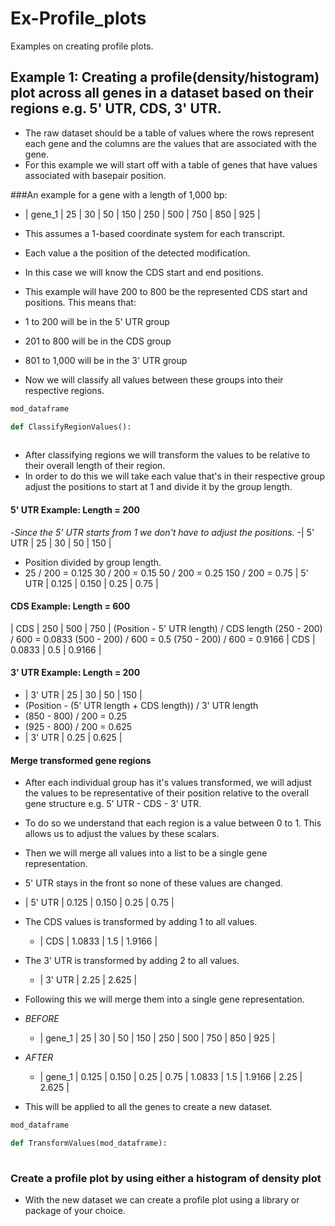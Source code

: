 # Ex-Profile_plots
Examples on creating profile plots.

## Example 1: Creating a profile(density/histogram) plot across all genes in a dataset based on their regions e.g. 5' UTR, CDS, 3' UTR.
 - The raw dataset should be a table of values where the rows represent each gene and the columns are the values that are associated with the gene. 
 - For this example we will start off with a table of genes that have values associated with basepair position.

###An example for a gene with a length of 1,000 bp: 
 - | gene_1         | 25 | 30 | 50 | 150 | 250 | 500 | 750 | 850 | 925 |

 - This assumes a 1-based coordinate system for each transcript.
 - Each value a the position of the detected modification.
 - In this case we will know the CDS start and end positions. 
 - This example will have 200 to 800 be the represented CDS start and positions. This means that:
  -  1 to 200 will be in the 5' UTR group
  -  201 to 800 will be in the CDS group
  -  801 to 1,000 will be in the 3' UTR group
 - Now we will classify all values between these groups into their respective regions.
```python
mod_dataframe

def ClassifyRegionValues():
 
```
- After classifying regions we will transform the values to be relative to their overall length of their region. 
- In order to do this we will take each value that's in their respective group adjust the positions to start at 1 and divide it by the group length. 
#### 5' UTR Example: Length = 200
  -*Since the 5' UTR starts from 1 we don't have to adjust the positions.*
  -| 5' UTR | 25 | 30 | 50 | 150 |
  - Position divided by group length.
  - 25 / 200 = 0.125
  30 / 200 = 0.15
  50 / 200 = 0.25
  150 / 200 = 0.75
  | 5' UTR | 0.125 | 0.150 | 0.25 | 0.75 |

#### CDS Example: Length = 600
| CDS | 250 | 500 | 750 |
(Position - 5' UTR length) / CDS length
(250 - 200) / 600 = 0.0833
(500 - 200) / 600 = 0.5
(750 - 200) / 600 = 0.9166
| CDS | 0.0833 | 0.5 | 0.9166 |

#### 3' UTR Example: Length = 200
 - | 3' UTR | 25 | 30 | 50 | 150 |
 - (Position - (5' UTR length + CDS length)) / 3' UTR length
 - (850 - 800) / 200 = 0.25
 - (925 - 800) / 200 = 0.625
 - | 3' UTR | 0.25 | 0.625 | 

#### Merge transformed gene regions
 - After each individual group has it's values transformed, we will adjust the values to be representative of their position relative to the overall gene structure e.g. 5' UTR - CDS - 3' UTR.
 - To do so we understand that each region is a value between 0 to 1. This allows us to adjust the values by these scalars.
 - Then we will merge all values into a list to be a single gene representation.

 - 5' UTR stays in the front so none of these values are changed.
  - | 5' UTR | 0.125 | 0.150 | 0.25 | 0.75 |

- The CDS values is transformed by adding 1 to all values.
  - | CDS | 1.0833 | 1.5 | 1.9166 |

- The 3' UTR is transformed by adding 2 to all values.
  - | 3' UTR | 2.25 | 2.625 | 

- Following this we will merge them into a single gene representation.
- *BEFORE*
  - | gene_1         | 25    | 30    | 50   | 150  | 250    | 500 | 750    | 850  | 925   |

- *AFTER*
  - | gene_1         | 0.125 | 0.150 | 0.25 | 0.75 | 1.0833 | 1.5 | 1.9166 | 2.25 | 2.625 |

 - This will be applied to all the genes to create a new dataset.

```python
mod_dataframe

def TransformValues(mod_dataframe):
  
```
### Create a profile plot by using either a histogram of density plot
 - With the new dataset we can create a profile plot using a library or package of your choice.
